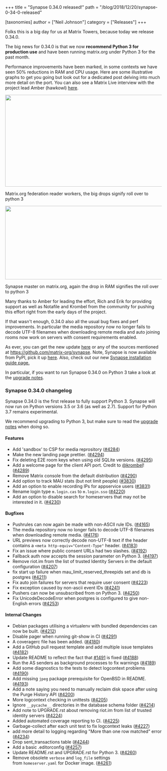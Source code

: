 +++
title = "Synapse 0.34.0 released!"
path = "/blog/2018/12/20/synapse-0-34-0-released"

[taxonomies]
author = ["Neil Johnson"]
category = ["Releases"]
+++

Folks this is a big day for us at Matrix Towers, because today we release 0.34.0.

The big news for 0.34.0 is that we now <strong>recommend Python 3 for production use</strong> and have been running matrix.org under Python 3 for the past month.

Performance improvements have been marked, in some contexts we have seen 50% reductions in RAM and CPU usage. Here are some illustrative graphs to get you going but look out for a dedicated post delving into much more detail on the port. You can also see a Matrix Live interview with the project lead Amber (hawkowl) <a href="https://www.youtube.com/watch?v=Ad3oqEo5leM">here</a>.

<a href="/blog/wp-content/uploads/2018/12/image2.png"><img class="alignnone wp-image-3822 size-large" src="/blog/wp-content/uploads/2018/12/image2-1024x296.png" alt="" width="1024" height="296" /></a>

Matrix.org federation reader workers, the big drops signify roll over to python 3

<a href="/blog/wp-content/uploads/2018/12/image1.png"><img class="alignnone size-large wp-image-3824" src="/blog/wp-content/uploads/2018/12/image1-1024x237.png" alt="" width="1024" height="237" /></a>

Synapse master on matrix.org, again the drop in RAM signifies the roll over to python 3


Many thanks to Amber for leading the effort, Rich and Erik for providing support as well as Notafile and Krombel from the community for pushing this effort right from the early days of the project.

If that wasn't enough, 0.34.0 also all the usual bug fixes and perf improvements. In particular the media repository now no longer fails to decode UTF-8 filenames when downloading remote media and auto joining rooms now work on servers with consent requirements enabled.

As ever, you can get the new update <a href="https://github.com/matrix-org/synapse/releases/tag/v0.34.0">here</a> or any of the sources mentioned at <a href="https://github.com/matrix-org/synapse">https://github.com/matrix-org/synapse</a>. Note, Synapse is now available from PyPI, pick it up <a href="https://pypi.org/project/matrix-synapse/">here</a>. Also, check out our new <a href="/docs/guides/installing-synapse">Synapse installation guide page.</a>

In particular, if you want to run Synapse 0.34.0 on Python 3 take a look at the <a href="https://github.com/matrix-org/synapse/blob/release-v0.34.0/UPGRADE.rst#upgrading-to-v0340">upgrade notes</a>.

### Synapse 0.34.0 changelog

Synapse 0.34.0 is the first release to fully support Python 3. Synapse will now run on Python versions 3.5 or 3.6 (as well as 2.7). Support for Python 3.7 remains experimental.

We recommend upgrading to Python 3, but make sure to read the <a href="https://github.com/matrix-org/synapse/blob/release-v0.34.0/UPGRADE.rst#upgrading-to-v0340">upgrade notes</a> when doing so.

#### Features

<ul>
 	<li>Add 'sandbox' to CSP for media reprository (<a href="https://github.com/matrix-org/synapse/issues/4284" data-hovercard-type="pull_request" data-hovercard-url="/matrix-org/synapse/pull/4284/hovercard" aria-describedby="hovercard-aria-description">#4284</a>)</li>
 	<li>Make the new landing page prettier. (<a href="https://github.com/matrix-org/synapse/issues/4294" data-hovercard-type="pull_request" data-hovercard-url="/matrix-org/synapse/pull/4294/hovercard" aria-describedby="hovercard-aria-description">#4294</a>)</li>
 	<li>Fix deleting E2E room keys when using old SQLite versions. (<a href="https://github.com/matrix-org/synapse/issues/4295" data-hovercard-type="pull_request" data-hovercard-url="/matrix-org/synapse/pull/4295/hovercard" aria-describedby="hovercard-aria-description">#4295</a>)</li>
 	<li>Add a welcome page for the client API port. Credit to <a class="user-mention" href="https://github.com/krombel" data-hovercard-type="user" data-hovercard-url="/hovercards?user_id=11167142" data-octo-click="hovercard-link-click" data-octo-dimensions="link_type:self" aria-describedby="hovercard-aria-description">@krombel</a>! (<a href="https://github.com/matrix-org/synapse/issues/4289" data-hovercard-type="pull_request" data-hovercard-url="/matrix-org/synapse/pull/4289/hovercard" aria-describedby="hovercard-aria-description">#4289</a>)</li>
 	<li>Remove Matrix console from the default distribution (<a href="https://github.com/matrix-org/synapse/issues/4290" data-hovercard-type="pull_request" data-hovercard-url="/matrix-org/synapse/pull/4290/hovercard" aria-describedby="hovercard-aria-description">#4290</a>)</li>
 	<li>Add option to track MAU stats (but not limit people) (<a href="https://github.com/matrix-org/synapse/issues/3830" data-hovercard-type="pull_request" data-hovercard-url="/matrix-org/synapse/pull/3830/hovercard" aria-describedby="hovercard-aria-description">#3830</a>)</li>
 	<li>Add an option to enable recording IPs for appservice users (<a href="https://github.com/matrix-org/synapse/issues/3831" data-hovercard-type="pull_request" data-hovercard-url="/matrix-org/synapse/pull/3831/hovercard" aria-describedby="hovercard-aria-description">#3831</a>)</li>
 	<li>Rename login type <code>m.login.cas</code> to <code>m.login.sso</code> (<a href="https://github.com/matrix-org/synapse/issues/4220" data-hovercard-type="pull_request" data-hovercard-url="/matrix-org/synapse/pull/4220/hovercard" aria-describedby="hovercard-aria-description">#4220</a>)</li>
 	<li>Add an option to disable search for homeservers that may not be interested in it. (<a href="https://github.com/matrix-org/synapse/issues/4230" data-hovercard-type="pull_request" data-hovercard-url="/matrix-org/synapse/pull/4230/hovercard" aria-describedby="hovercard-aria-description">#4230</a>)</li>
</ul>

#### Bugfixes

<ul>
 	<li>Pushrules can now again be made with non-ASCII rule IDs. (<a href="https://github.com/matrix-org/synapse/issues/4165" data-hovercard-type="issue" data-hovercard-url="/matrix-org/synapse/issues/4165/hovercard" aria-describedby="hovercard-aria-description">#4165</a>)</li>
 	<li>The media repository now no longer fails to decode UTF-8 filenames when downloading remote media. (<a href="https://github.com/matrix-org/synapse/issues/4176" data-hovercard-type="pull_request" data-hovercard-url="/matrix-org/synapse/pull/4176/hovercard" aria-describedby="hovercard-aria-description">#4176</a>)</li>
 	<li>URL previews now correctly decode non-UTF-8 text if the header contains a <code>&lt;meta http-equiv="Content-Type"</code> header. (<a href="https://github.com/matrix-org/synapse/issues/4183" data-hovercard-type="pull_request" data-hovercard-url="/matrix-org/synapse/pull/4183/hovercard" aria-describedby="hovercard-aria-description">#4183</a>)</li>
 	<li>Fix an issue where public consent URLs had two slashes. (<a href="https://github.com/matrix-org/synapse/issues/4192" data-hovercard-type="pull_request" data-hovercard-url="/matrix-org/synapse/pull/4192/hovercard" aria-describedby="hovercard-aria-description">#4192</a>)</li>
 	<li>Fallback auth now accepts the session parameter on Python 3. (<a href="https://github.com/matrix-org/synapse/issues/4197" data-hovercard-type="pull_request" data-hovercard-url="/matrix-org/synapse/pull/4197/hovercard" aria-describedby="hovercard-aria-description">#4197</a>)</li>
 	<li>Remove riot.im from the list of trusted Identity Servers in the default configuration (<a href="https://github.com/matrix-org/synapse/issues/4207" data-hovercard-type="pull_request" data-hovercard-url="/matrix-org/synapse/pull/4207/hovercard" aria-describedby="hovercard-aria-description">#4207</a>)</li>
 	<li>fix start up failure when mau_limit_reserved_threepids set and db is postgres (<a href="https://github.com/matrix-org/synapse/issues/4211" data-hovercard-type="pull_request" data-hovercard-url="/matrix-org/synapse/pull/4211/hovercard" aria-describedby="hovercard-aria-description">#4211</a>)</li>
 	<li>Fix auto join failures for servers that require user consent (<a href="https://github.com/matrix-org/synapse/issues/4223" data-hovercard-type="pull_request" data-hovercard-url="/matrix-org/synapse/pull/4223/hovercard" aria-describedby="hovercard-aria-description">#4223</a>)</li>
 	<li>Fix exception caused by non-ascii event IDs (<a href="https://github.com/matrix-org/synapse/issues/4241" data-hovercard-type="pull_request" data-hovercard-url="/matrix-org/synapse/pull/4241/hovercard" aria-describedby="hovercard-aria-description">#4241</a>)</li>
 	<li>Pushers can now be unsubscribed from on Python 3. (<a href="https://github.com/matrix-org/synapse/issues/4250" data-hovercard-type="pull_request" data-hovercard-url="/matrix-org/synapse/pull/4250/hovercard" aria-describedby="hovercard-aria-description">#4250</a>)</li>
 	<li>Fix UnicodeDecodeError when postgres is configured to give non-English errors (<a href="https://github.com/matrix-org/synapse/issues/4253" data-hovercard-type="pull_request" data-hovercard-url="/matrix-org/synapse/pull/4253/hovercard" aria-describedby="hovercard-aria-description">#4253</a>)</li>
</ul>

#### Internal Changes

<ul>
 	<li>Debian packages utilising a virtualenv with bundled dependencies can now be built. (<a href="https://github.com/matrix-org/synapse/issues/4212" data-hovercard-type="pull_request" data-hovercard-url="/matrix-org/synapse/pull/4212/hovercard" aria-describedby="hovercard-aria-description">#4212</a>)</li>
 	<li>Disable pager when running git-show in CI (<a href="https://github.com/matrix-org/synapse/issues/4291" data-hovercard-type="pull_request" data-hovercard-url="/matrix-org/synapse/pull/4291/hovercard" aria-describedby="hovercard-aria-description">#4291</a>)</li>
 	<li>A coveragerc file has been added. (<a href="https://github.com/matrix-org/synapse/issues/4180" data-hovercard-type="pull_request" data-hovercard-url="/matrix-org/synapse/pull/4180/hovercard" aria-describedby="hovercard-aria-description">#4180</a>)</li>
 	<li>Add a GitHub pull request template and add multiple issue templates (<a href="https://github.com/matrix-org/synapse/issues/4182" data-hovercard-type="pull_request" data-hovercard-url="/matrix-org/synapse/pull/4182/hovercard" aria-describedby="hovercard-aria-description">#4182</a>)</li>
 	<li>Update README to reflect the fact that <a href="https://github.com/matrix-org/synapse/issues/1491" data-hovercard-type="issue" data-hovercard-url="/matrix-org/synapse/issues/1491/hovercard" aria-describedby="hovercard-aria-description">#1491</a> is fixed (<a href="https://github.com/matrix-org/synapse/issues/4188" data-hovercard-type="pull_request" data-hovercard-url="/matrix-org/synapse/pull/4188/hovercard" aria-describedby="hovercard-aria-description">#4188</a>)</li>
 	<li>Run the AS senders as background processes to fix warnings (<a href="https://github.com/matrix-org/synapse/issues/4189" data-hovercard-type="pull_request" data-hovercard-url="/matrix-org/synapse/pull/4189/hovercard" aria-describedby="hovercard-aria-description">#4189</a>)</li>
 	<li>Add some diagnostics to the tests to detect logcontext problems (<a href="https://github.com/matrix-org/synapse/issues/4190" data-hovercard-type="pull_request" data-hovercard-url="/matrix-org/synapse/pull/4190/hovercard" aria-describedby="hovercard-aria-description">#4190</a>)</li>
 	<li>Add missing <code>jpeg</code> package prerequisite for OpenBSD in README. (<a href="https://github.com/matrix-org/synapse/issues/4193" data-hovercard-type="pull_request" data-hovercard-url="/matrix-org/synapse/pull/4193/hovercard" aria-describedby="hovercard-aria-description">#4193</a>)</li>
 	<li>Add a note saying you need to manually reclaim disk space after using the Purge History API (<a href="https://github.com/matrix-org/synapse/issues/4200" data-hovercard-type="pull_request" data-hovercard-url="/matrix-org/synapse/pull/4200/hovercard" aria-describedby="hovercard-aria-description">#4200</a>)</li>
 	<li>More logcontext checking in unittests (<a href="https://github.com/matrix-org/synapse/issues/4205" data-hovercard-type="pull_request" data-hovercard-url="/matrix-org/synapse/pull/4205/hovercard" aria-describedby="hovercard-aria-description">#4205</a>)</li>
 	<li>Ignore <code>__pycache__</code> directories in the database schema folder (<a href="https://github.com/matrix-org/synapse/issues/4214" data-hovercard-type="pull_request" data-hovercard-url="/matrix-org/synapse/pull/4214/hovercard" aria-describedby="hovercard-aria-description">#4214</a>)</li>
 	<li>Add note to UPGRADE.rst about removing riot.im from list of trusted identity servers (<a href="https://github.com/matrix-org/synapse/issues/4224" data-hovercard-type="pull_request" data-hovercard-url="/matrix-org/synapse/pull/4224/hovercard" aria-describedby="hovercard-aria-description">#4224</a>)</li>
 	<li>Added automated coverage reporting to CI. (<a href="https://github.com/matrix-org/synapse/issues/4225" data-hovercard-type="pull_request" data-hovercard-url="/matrix-org/synapse/pull/4225/hovercard" aria-describedby="hovercard-aria-description">#4225</a>)</li>
 	<li>Garbage-collect after each unit test to fix logcontext leaks (<a href="https://github.com/matrix-org/synapse/issues/4227" data-hovercard-type="pull_request" data-hovercard-url="/matrix-org/synapse/pull/4227/hovercard" aria-describedby="hovercard-aria-description">#4227</a>)</li>
 	<li>add more detail to logging regarding "More than one row matched" error (<a href="https://github.com/matrix-org/synapse/issues/4234" data-hovercard-type="pull_request" data-hovercard-url="/matrix-org/synapse/pull/4234/hovercard" aria-describedby="hovercard-aria-description">#4234</a>)</li>
 	<li>Drop sent_transactions table (<a href="https://github.com/matrix-org/synapse/issues/4244" data-hovercard-type="pull_request" data-hovercard-url="/matrix-org/synapse/pull/4244/hovercard" aria-describedby="hovercard-aria-description">#4244</a>)</li>
 	<li>Add a basic .editorconfig (<a href="https://github.com/matrix-org/synapse/issues/4257" data-hovercard-type="pull_request" data-hovercard-url="/matrix-org/synapse/pull/4257/hovercard" aria-describedby="hovercard-aria-description">#4257</a>)</li>
 	<li>Update README.rst and UPGRADE.rst for Python 3. (<a href="https://github.com/matrix-org/synapse/issues/4260" data-hovercard-type="pull_request" data-hovercard-url="/matrix-org/synapse/pull/4260/hovercard" aria-describedby="hovercard-aria-description">#4260</a>)</li>
 	<li>Remove obsolete <code>verbose</code> and <code>log_file</code> settings from <code>homeserver.yaml</code> for Docker image. (<a href="https://github.com/matrix-org/synapse/issues/4261" data-hovercard-type="pull_request" data-hovercard-url="/matrix-org/synapse/pull/4261/hovercard" aria-describedby="hovercard-aria-description">#4261</a>)</li>
</ul>
